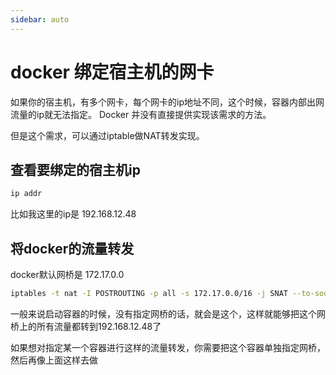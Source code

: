 ```yaml
---
sidebar: auto
---
```



# docker 绑定宿主机的网卡

如果你的宿主机，有多个网卡，每个网卡的ip地址不同，这个时候，容器内部出网流量的ip就无法指定。
Docker 并没有直接提供实现该需求的方法。

但是这个需求，可以通过iptable做NAT转发实现。

## 查看要绑定的宿主机ip

```sh
ip addr
```

比如我这里的ip是 192.168.12.48

## 将docker的流量转发

docker默认网桥是 172.17.0.0

```sh
iptables -t nat -I POSTROUTING -p all -s 172.17.0.0/16 -j SNAT --to-source 192.168.12.48
```

一般来说启动容器的时候，没有指定网桥的话，就会是这个，这样就能够把这个网桥上的所有流量都转到192.168.12.48了

如果想对指定某一个容器进行这样的流量转发，你需要把这个容器单独指定网桥，然后再像上面这样去做